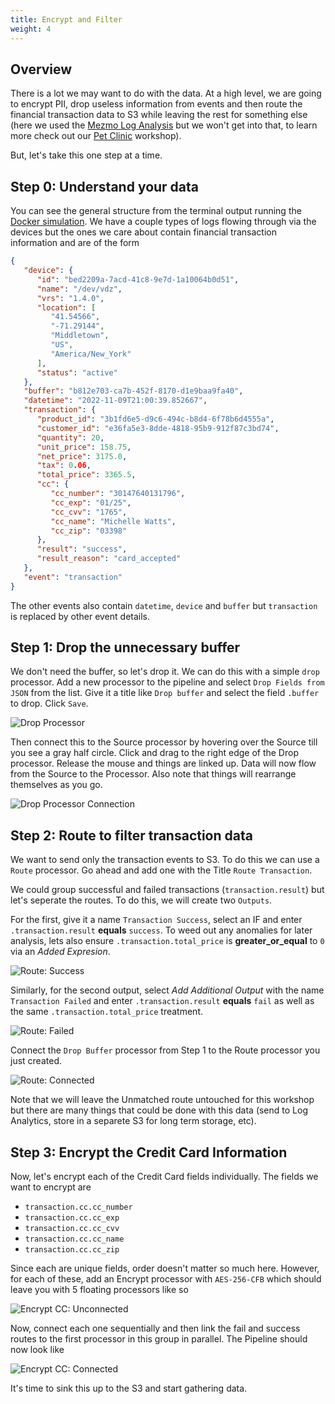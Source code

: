 ```yaml
---
title: Encrypt and Filter
weight: 4
---
```


## Overview

There is a lot we may want to do with the data.  At a high level, we are going to encrypt PII, drop useless information from events and then route the financial transaction data to S3 while leaving the rest for something else (here we used the [Mezmo Log Analysis](https://www.mezmo.com/log-analysis) but we won't get into that, to learn more check out our [Pet Clinic](/mezmo-workshops/pet-clinic/) workshop).

But, let's take this one step at a time.

## Step 0: Understand your data

You can see the general structure from the terminal output running the [Docker simulation](/mezmo-workshops/transaction-to-s3/docs/create-pipeline/#run-it).  We have a couple types of logs flowing through via the devices but the ones we care about contain financial transaction information and are of the form

```json
{
   "device": {
      "id": "bed2209a-7acd-41c8-9e7d-1a10064b0d51",
      "name": "/dev/vdz",
      "vrs": "1.4.0",
      "location": [
         "41.54566",
         "-71.29144",
         "Middletown",
         "US",
         "America/New_York"
      ],
      "status": "active"
   },
   "buffer": "b812e703-ca7b-452f-8170-d1e9baa9fa40",
   "datetime": "2022-11-09T21:00:39.852667",
   "transaction": {
      "product_id": "3b1fd6e5-d9c6-494c-b8d4-6f78b6d4555a",
      "customer_id": "e36fa5e3-8dde-4818-95b9-912f87c3bd74",
      "quantity": 20,
      "unit_price": 158.75,
      "net_price": 3175.0,
      "tax": 0.06,
      "total_price": 3365.5,
      "cc": {
         "cc_number": "30147640131796",
         "cc_exp": "01/25",
         "cc_cvv": "1765",
         "cc_name": "Michelle Watts",
         "cc_zip": "03398"
      },
      "result": "success",
      "result_reason": "card_accepted"
   },
   "event": "transaction"
}
```

The other events also contain `datetime`, `device` and `buffer` but `transaction` is replaced by other event details.

## Step 1: Drop the unnecessary buffer

We don't need the buffer, so let's drop it.  We can do this with a simple `drop` processor.  Add a new processor to the pipeline and select `Drop Fields from JSON` from the list.  Give it a title like `Drop buffer` and select the field `.buffer` to drop.  Click `Save`.

![Drop Processor](../../images/add-processor_drop.png)

Then connect this to the Source processor by hovering over the Source till you see a gray half circle.  Click and drag to the right edge of the Drop processor.  Release the mouse and things are linked up.  Data will now flow from the Source to the Processor.  Also note that things will rearrange themselves as you go.

![Drop Processor Connection](../../images/add-processor_connect.gif)

## Step 2: Route to filter transaction data

We want to send only the transaction events to S3.  To do this we can use a `Route` processor.  Go ahead and add one with the Title `Route Transaction`.

We could group successful and failed transactions (`transaction.result`) but let's seperate the routes.  To do this, we will create two `Outputs`.

For the first, give it a name `Transaction Success`, select an IF and enter `.transaction.result` **equals** `success`.  To weed out any anomalies for later analysis, lets also ensure `.transaction.total_price` is **greater_or_equal** to `0` via an *Added Expresion*.

![Route: Success](../../images/add-processor_route-success.png)

Similarly, for the second output, select *Add Additional Output* with the name `Transaction Failed` and enter `.transaction.result` **equals** `fail` as well as the same `.transaction.total_price` treatment.

![Route: Failed](../../images/add-processor_route-fail.png)

Connect the `Drop Buffer` processor from Step 1 to the Route processor you just created.

![Route: Connected](../../images/add-processor_route-connected.png)

Note that we will leave the Unmatched route untouched for this workshop but there are many things that could be done with this data (send to Log Analytics, store in a separete S3 for long term storage, etc).

## Step 3: Encrypt the Credit Card Information

Now, let's encrypt each of the Credit Card fields individually.  The fields we want to encrypt are

* `transaction.cc.cc_number`
* `transaction.cc.cc_exp`
* `transaction.cc.cc_cvv`
* `transaction.cc.cc_name`
* `transaction.cc.cc_zip`

Since each are unique fields, order doesn't matter so much here.  However, for each of these, add an Encrypt processor with `AES-256-CFB` which should leave you with 5 floating processors like so

![Encrypt CC: Unconnected](../../images/add-processor_encrypt-cc-unconnected.png)

Now, connect each one sequentially and then link the fail and success routes to the first processor in this group in parallel.  The Pipeline should now look like

![Encrypt CC: Connected](../../images/add-processor_encrypt-cc-connected.png)

It's time to sink this up to the S3 and start gathering data.
